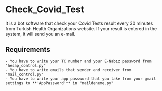 # Check_Covid_Test
 It is a bot software that check your Covid Tests result every 30 minutes from Turkish Health Organizations website. If your result is entered in the system, it will send you an e-mail.

 

## Requirements
    - You have to write your TC number and your E-Nabız password from "hesap_control.py"
    - You have to write emails that sender and receiver from "mail_control.py"
    - You have to write your app password that you take from your gmail settings to **'AppPassword'** in "maildeneme.py"